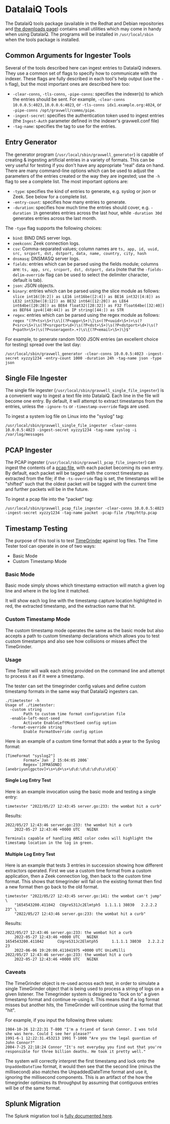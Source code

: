 # DatalaiQ Tools

The DatalaiQ tools package (available in the Redhat and Debian repositories and [the downloads page](/quickstart/downloads)) contains small utilities which may come in handy when using DatalaiQ. The programs will be installed in `/usr/local/sbin` when the tools package is installed.

## Common Arguments for Ingester Tools

Several of the tools described here can ingest entries to DatalaiQ indexers. They use a common set of flags to specify how to communicate with the indexer. These flags are fully described in each tool's help output (use the `-h` flag), but the most important ones are described here too:

* `-clear-conns`, `-tls-conns`, `-pipe-conns`: specifies the indexer(s) to which the entries should be sent. For example, `-clear-conns 10.0.0.5:4023,10.0.0.6:4023`, or `-tls-conns idx1.example.org:4024`, or `-pipe-conns /opt/gravwell/comms/pipe`.
* `-ingest-secret`: specifies the authentication token used to ingest entries (the `Ingest-Auth` parameter defined in the indexer's gravwell.conf file)
* `-tag-name`: specifies the tag to use for the entries.

## Entry Generator

The generator program (`/usr/local/sbin/gravwell_generator`) is capable of creating & ingesting artificial entries in a variety of formats. This can be very useful for testing if you don't have any appropriate "real" data on hand. There are many command-line options which can be used to adjust the parameters of the entries created or the way they are ingested; use the `-h` flag to see a complete list. The most important options are:

* `-type`: specifies the kind of entries to generate, e.g. syslog or json or Zeek. See below for a complete list.
* `-entry-count`: specifies how many entries to generate.
* `-duration`: specifies how much time the entries should cover, e.g. `-duration 1h` generates entries across the last hour, while `-duration 30d` generates entries across the last month.

The `-type` flag supports the following choices:

* `bind`: BIND DNS server logs.
* `zeekconn`: Zeek connection logs.
* `csv`: Comma-separated values; column names are `ts, app, id, uuid, src, srcport, dst, dstport, data, name, country, city, hash`
* `dnsmasq`: DNSMASQ server logs.
* `fields`: entries which can be parsed using the fields module; columns are: `ts, app, src, srcport, dst, dstport, data` (note that the `-fields-delim-override` flag can be used to select the delimiter character, default is tab).
* `json`: JSON objects.
* `binary`: entries which can be parsed using the slice module as follows: `slice int16([0:2]) as LE16 int16be([2:4]) as BE16 int32([4:8]) as LE32 int32be([8:12]) as BE32 int64([12:20]) as LE64 int64be([20:28]) as BE64 float32([28:32]) as F32 float64be([32:40]) as BEF64 ipv4([40:44]) as IP string([44:]) as STR`
* `regex`: entries which can be parsed using the regex module as follows: `regex "(?P<ts>\S+)\s\[(?P<app>\S+)\]\s<(?P<uuid>\S+)>\s(?P<src>\S+)\s(?P<srcport>\d+)\s(?P<dst>\S+)\s(?P<dstport>\d+)\s(?P<path>\S+)\s(?P<useragent>.+)\s\{(?P<email>\S+)\}$"`

For example, to generate random 1000 JSON entries (an excellent choice for testing) spread over the last day:

```
/usr/local/sbin/gravwell_generator -clear-conns 10.0.0.5:4023 -ingest-secret xyzzy1234 -entry-count 1000 -duration 24h -tag-name json -type json
```

## Single File Ingester

The single file ingester (`/usr/local/sbin/gravwell_single_file_ingester`) is a convenient way to ingest a text file into DatalaiQ. Each line in the file will become one entry. By default, it will attempt to extract timestamps from the entries, unless the `-ignore-ts` or `-timestamp-override` flags are used.

To ingest a system log file on Linux into the "syslog" tag:

```
/usr/local/sbin/gravwell_single_file_ingester -clear-conns 10.0.0.5:4023 -ingest-secret xyzzy1234 -tag-name syslog -i /var/log/messages
```

## PCAP Ingester

The PCAP ingester (`/usr/local/sbin/gravwell_pcap_file_ingester`) can ingest the contents of a [pcap file](https://en.wikipedia.org/wiki/Pcap), with each packet becoming its own entry. By default, each packet will be tagged with the correct timestamp as extracted from the file; if the `-ts-override` flag is set, the timestamps will be "shifted" such that the oldest packet will be tagged with the current time and further packets will be in the future.

To ingest a pcap file into the "packet" tag:

```
/usr/local/sbin/gravwell_pcap_file_ingester -clear-conns 10.0.0.5:4023 -ingest-secret xyzzy1234 -tag-name packet -pcap-file /tmp/http.pcap
```

## Timestamp Testing

The purpose of this tool is to test [TimeGrinder](https://pkg.go.dev/github.com/gravwell/gravwell/v3/timegrinder) against log files.  The Time Tester tool can operate in one of two ways:

* Basic Mode
* Custom Timestamp Mode


### Basic Mode
Basic mode simply shows which timestamp extraction will match a given log line and where in the log line it matched.

It will show each log line with the timestamp capture location highlighted in red, the extracted timestamp, and the extraction name that hit.

### Custom Timestamp Mode

The custom timestamp mode operates the same as the basic mode but also accepts a path to custom timestamp declarations which allows you to test custom timestamps and also see how collisions or misses affect the TimeGrinder.

### Usage

Time Tester will walk each string provided on the command line and attempt to process it as if it were a timestamp.

The tester can set the timegrinder config values and define custom timestamp formats in the same way that DatalaiQ ingesters can.

```
./timetester -h
Usage of ./timetester:
  -custom string
        Path to custom time format configuration file
  -enable-left-most-seed
        Activate EnableLeftMostSeed config option
  -format-override string
        Enable FormatOverride config option
```

Here is an example of a custom time format that adds a year to the Syslog format:
```
[TimeFormat "syslog2"]
        Format=`Jan _2 15:04:05 2006`
        Regex=`[JFMASOND][anebriyunlgpctov]+\s+\d+\s+\d\d:\d\d:\d\d\s\d{4}`
```

#### Single Log Entry Test
Here is an example invocation using the basic mode and testing a single entry:

```
timetester "2022/05/27 12:43:45 server.go:233: the wombat hit a curb"
```


Results:

```
2022/05/27 12:43:46 server.go:233: the wombat hit a curb
	2022-05-27 12:43:46 +0000 UTC	NGINX
```

```{note}
Terminals capable of handling ANSI color codes will highlight the timestamp location in the log in green.
```

#### Multiple Log Entry Test
Here is an example that tests 3 entries in succession showing how different extractors operated.
First we use a custom time format from a custom application, then a Zeek connection log, then back to the custom time format.  This shows that timegrinder will fail on the existing format then find a new format then go back to the old format.

```
timetester "2022/05/27 12:43:45 server.go:141: the wombat can't jump" \
	"1654543200.411042	CUgreS31Jc2Elmtph5	1.1.1.1	38030	2.2.2.2	23" \
	"2022/05/27 12:43:46 server.go:233: the wombat hit a curb"
```

Results:

```
2022/05/27 12:43:46 server.go:233: the wombat hit a curb
	2022-05-27 12:43:46 +0000 UTC	NGINX
1654543200.411042      CUgreS31Jc2Elmtph5      1.1.1.1 38030   2.2.2.2 23
	2022-06-06 19:20:00.411041975 +0000 UTC	UnixMilli
2022/05/27 12:43:46 server.go:233: the wombat hit a curb
	2022-05-27 12:43:46 +0000 UTC	NGINX
```

### Caveats

The TimeGrinder object is re-used across each test, in order to simulate a single TimeGrinder object that is being used to process a string of logs on a given listener.  The Timegrinder system is designed to "lock on to" a given timestamp format and continue re-using it.  This means that if a log format misses but another hits, the TimeGrinder will continue using the format that "hit".

For example, if you input the following three values:

```
1984-10-26 12:22:31 T-800 "I'm a friend of Sarah Connor. I was told she was here. Could I see her please?"
1991-6-1 12:22:31.453213 1991 T-1000 "Are you the legal guardian of John Connor?"
2004-7-25 22:18:24 Connor "It's not everyday you find out that you're responsible for three billion deaths. He took it pretty well."
```

The system will correctly interpret the first timestamp and lock onto the `UnpaddedDateTime` format, it would then see that the second line (minus the millisecond) also matches the UnpaddedDateTime format and use it, ignoring the millisecond components.  This is an artifact of the how the timegrinder optimizes its throughput by assuming that contiguous entries will be of the same format.


## Splunk Migration

The Splunk migration tool is [fully documented here](/migrate/migrate).
